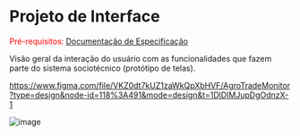 
# Projeto de Interface

<span style="color:red">Pré-requisitos: <a href="2-Especificação do Projeto.md"> Documentação de Especificação</a></span>

Visão geral da interação do usuário com as funcionalidades que fazem parte do sistema sociotécnico (protótipo de telas).

https://www.figma.com/file/VKZ0dt7kUZ1zaWkQpXbHVF/AgroTradeMonitor?type=design&node-id=118%3A491&mode=design&t=1DlDIMJupDgOdnzX-1

![image](https://github.com/ICEI-PUC-Minas-PMV-ADS/pmv-ads-2023-2-e5-proj-empext-t2-projAgronegocio/assets/32153247/e7c91b2a-7a71-44d1-ac5e-005b5a446c9e)

